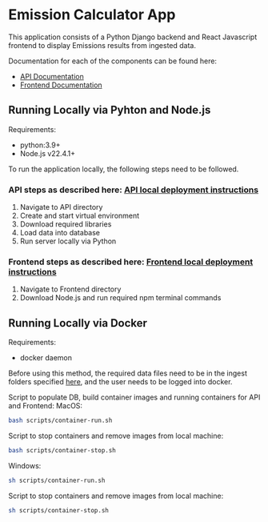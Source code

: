 # Emission Calculator App

This application consists of a Python Django backend and React Javascript frontend to display Emissions results from ingested data.

Documentation for each of the components can be found here:
- [API Documentation](emission-api/README.md)
- [Frontend Documentation](emission-frontend/README.md)

## Running Locally via Pyhton and Node.js

Requirements:
- python:3.9+
- Node.js v22.4.1+

To run the application locally, the following steps need to be followed.

### API steps as described here: [API local deployment instructions](emission-api/README.md#executing-locally)

1. Navigate to API directory 
2. Create and start virtual environment
3. Download required libraries
4. Load data into database
5. Run server locally via Python

### Frontend steps as described here: [Frontend local deployment instructions](emission-frontend/README.md)

1. Navigate to Frontend directory
2. Download Node.js and run required npm terminal commands

## Running Locally via Docker

Requirements:
- docker daemon

Before using this method, the required data files need to be in the ingest folders specified [here](emission-api/README.md#data-load), and the user needs to be logged into docker.

Script to populate DB, build container images and running containers for API and Frontend:
MacOS:
```bash
bash scripts/container-run.sh
```

Script to stop containers and remove images from local machine:
```bash
bash scripts/container-stop.sh
```

Windows:
```bash
sh scripts/container-run.sh
```

Script to stop containers and remove images from local machine:
```bash
sh scripts/container-stop.sh
```